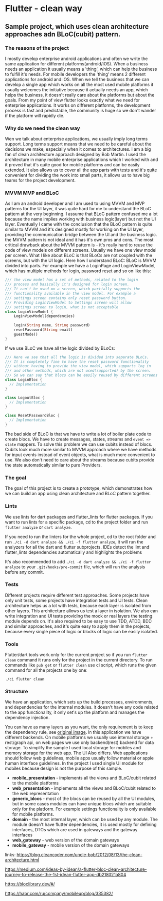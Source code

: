 # Flutter - clean way

## Sample project, which uses clean architecture approaches adn BLoC(cubit) pattern.

### The reasons of the project
I mostly develop enterprise android applications and often we write
the same application for different platforms(android/iOS). When a business needs an
application it usually means a 'thing', which can help the business to fulfill it's
needs. For mobile developers the 'thing' means 2 different applications for android and iOS.
When we tell the business that we can develop a single app which works on all the most
used mobile platforms it usually welcomes the initiative because it actually needs an
app, which helps the business, it doesn't really care about the platforms but about the goals. 
From my point of view flutter looks exactly what we need for enterprise applications. It works on
different platforms, the development process is fast and predictable, the community is huge
so we don't wander if the platform will rapidly die.

### Why do we need the clean way
Wen we talk about enterprise applications, we usually imply long terms support. Long terms
support means that we need to be careful about the decisions we make, especially when it comes
to architectures. I am a big fan of clean architecture approach designed by Bob Martin. I used
the architecture in many mobile enterprise applications which I worked with and it proved that 
it's quite good for mobile platforms and can be easily extended. It also allows us to cover all
the app parts with tests and it's quite convenient for dividing the work into small parts, it 
allows us to have big teams for the project development.

### MVVM MVP and BLoC
As I am an android developer and I am used to using MVVM and MVP patterns for the UI layer,
it was quite hard for me to understand the BLoC pattern at the very beginning. I assume that BLoC
pattern confused me a lot because the name implies working with business logic(layer) but not
the UI layer. Eventually I came with the conclusion that the BLoC pattern is quite similar to MVVM
and it's designed mostly for working on the UI layer, providing the communication bridge between the
UI and the business logic. the MVVM pattern is not ideal and it has it's own pros and cons. The most
critical drawback about the MVVM pattern is - it's really hard to reuse the code of view models on 
different screens. Usually we have one view model per screen. What I like about BLoC is that BLoCs 
are not coupled with the screens, but with the UI logic. Here how I understand BLoC: BLoC is MVVM 
divided into parts. For example we have a LoginPage and LoginViewModel, which has multiple methods
for login, password reset and so on like this:
```dart
/// the view model has a set of methods, related to the login 
/// process and basically it's designed for login screen. 
/// It can't be used on a screen, which partially supports the 
/// functionality available in the view model. For example a 
/// settings screen contains only reset password button.
/// Providing LoginViewModel to Settings screen will allow 
/// settings screen to login, what is not acceptable
class LoginViewModel {
    LoginViewModel(dependencies)
    
    login(String name, String password)
    resetPassword(String email)
    guestMode()
}
```
If we use BLoC we have all the logic divided by BLoCs:
```dart
/// Here we see that all the logic is divided into separate BLoCs.
/// It is completely fine to have the reset password functionality 
/// without having to provide the view model, which supports log in
/// and other methods, which are not used(supported) by the screen. 
/// So we can say that blocs can be easily reused by different screens 
class LoginBloc { 
  // Implementation 
}

class LogoutBloc {
  // Implementation 
}

class ResetPasswordBloc {
  // Implementation 
}
```

The bad side of BLoC is that we have to write a lot of boiler plate code to create blocs. We have
to create messages, states, streams and `event => state` mappers. To solve this problem we can
use cubits instead of blocs. Cubits look much more similar to MVVM approach where we have methods for 
input events instead of event objects, what is much more convenient to use. We also don't need to 
care about the streams because cubits provide the state automatically similar to pure Providers. 

### The goal
The goal of this project is to create a prototype, which demonstrates how we can build an app using 
clean architecture and BLoC pattern together.

### Lints
We use lints for dart packages and flutter_lints for flutter packages.
If you want to run lints for a specific package, cd to the project
folder and run `flutter analyze` or `dart analyze`.

If you need to run the linters for the whole project, cd to the root folder
and run `./ci -d dart analyze && ./ci -f flutter analyze`, it will run the analyzers for 
all the dart and flutter subprojects. IDEs detect the lint and flutter_lints dependencies
automatically and highlights the problems

It's also recommended to add `./ci -d dart analyze && ./ci -f flutter analyze` to your
`.git/hooks/pre-commit` file, which will run the analysis before any
commit.

### Tests
Different projects require different test approaches. Some projects have only unit tests,
some projects have integration tests and UI tests. Clean architecture helps us a lot with tests,
because each layer is isolated from other layers. This architecture allows us test a layer in 
isolation. We also can write integration and UI tests providing the mock or real layers the 
testing module depends on. It's also required to be easy to use TDD, ATDD, BDD and similar 
approaches, and it's quite easy to apply them in the projects, because every single piece of 
logic or blocks of logic can be easily isolated. 

### Tools
Flutter/dart tools work only for the current project so if you run `flutter clean` command
it runs only for the project in the current directory. 
To run commands like `pub get` or `flutter clean` use ci script, which runs the given command for
all the projects one by one:

`./ci flutter clean`

### Structure
We have an application, which sets up the build processes, environments, and dependencies for the 
internal modules. It doesn't have any code related to the app functionality, it only set's up the
platform and manages the dependency injection.

You can have as many layers as you want, the only requirement is to keep the dependency rule, see
[original image](https://blog.cleancoder.com/uncle-bob/images/2012-08-13-the-clean-architecture/CleanArchitecture.jpg). 
In this application we have different backends. On mobile platforms we usually use 
internal storage + rest/graph api, on web pages we use only backend(rest) backend for data storage. 
To simplify the sample I used local storage for mobiles and memory storage for the  web app. 
The UI Also differs. Web applications should follow web guidelines, mobile apps usually
follow material or apple human interface guidelines. In the project I used single UI module for 
mobiles because design is not the purpose of this sample.

* **mobile_presentation** - implements all the views and BLoC/cubit related to the mobile platforms
* **web_presentation** - implements all the views and BLoC/cubit related to the web representation
* **generic_blocs** - most of the blocs can be reused by all the UI modules, but in some cases
  modules can have unique blocs which are suitable only for the platform. For example settings
  functionality is only available for mobile platforms. 
* **domain** - the most internal layer, which can be used by any module. The module doesn't 
  have flutter dependencies, it is used mostly for defining interfaces, DTOs which are used 
  in gateways and the gateway interfaces  
* **web_gateway** - web version of the domain gateways
* **mobile_gateway** - mobile version of the domain gateways

links:
https://blog.cleancoder.com/uncle-bob/2012/08/13/the-clean-architecture.html

https://medium.com/ideas-by-idean/a-flutter-bloc-clean-architecture-journey-to-release-the-1st-idean-flutter-app-db218021a804

https://bloclibrary.dev/#/

https://habr.com/ru/company/mobileup/blog/335382/
